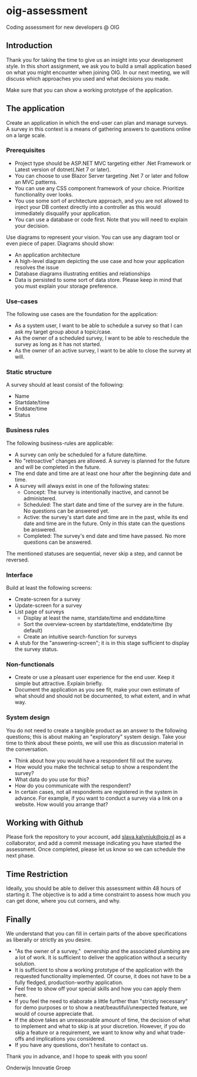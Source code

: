 # oig-assessment
Coding assessment for new developers @ OIG

## Introduction
Thank you for taking the time to give us an insight into your development style. In this short assignment, we ask you to build a small application based on what you might encounter when joining OIG. In our next meeting, we will discuss which approaches you used and what decisions you made.

Make sure that you can show a working prototype of the application.

## The application
Create an application in which the end-user can plan and manage surveys. A survey in this context is a
means of gathering answers to questions online on a large scale.

### Prerequisites
- Project type should be ASP.NET MVC targeting either .Net Framework or Latest version of dotnet(.Net 7 or later).
- You can choose to use Blazor Server targeting .Net 7 or later and follow an MVC patterns.
- You can use any CSS component framework of your choice. Prioritize functionality over looks.
- You use some sort of architecture approach, and you are not allowed to inject your DB context directly into a controller as this would immediately disqualify your application. 
- You can use a database or code first. Note that you will need to explain your decision.

Use diagrams to represent your vision. You can use any diagram tool or even piece of paper. Diagrams should show:
- An application architecture
- A high-level diagram depicting the use case and how your application resolves the issue
- Database diagrams illustrating entities and relationships
- Data is persisted to some sort of data store. Please keep in mind that you must explain your storage preference.

### Use-cases
The following use cases are the foundation for the application:
- As a system user, I want to be able to schedule a survey so that I can ask my target group about a
topic/case.
- As the owner of a scheduled survey, I want to be able to reschedule the survey as long as it has
not started.
- As the owner of an active survey, I want to be able to close the survey at will.

### Static structure
A survey should at least consist of the following:
- Name
- Startdate/time
- Enddate/time
- Status

### Business rules
The following business-rules are applicable:
- A survey can only be scheduled for a future date/time.
- No "retroactive" changes are allowed.
A survey is planned for the future and will be completed in the future.
- The end date and time are at least one hour after the beginning date and time.
- A survey will always exist in one of the following states:
    * Concept: The survey is intentionally inactive, and cannot be administered.
    * Scheduled: The start date and time of the survey are in the future. No questions can be answered yet.
    * Active: the survey's start date and time are in the past, while its end date and time are in the future. Only in this state can the questions be answered.
    * Completed: The survey's end date and time have passed. No more questions can be answered.

The mentioned statuses are sequential, never skip a step, and cannot be reversed.

### Interface
Build at least the following screens:
- Create-screen for a survey
- Update-screen for a survey
- List page of surveys
    * Display at least the name, startdate/time and enddate/time
    * Sort the overview-screen by startdate/time, enddate/time (by default)
    * Create an intuitive search-function for surveys
- A stub for the "answering-screen"; it is in this stage sufficient to display the survey status.

### Non-functionals
- Create or use a pleasant user experience for the end user. Keep it simple but attractive. Explain briefly.
- Document the application as you see fit, make your own estimate of what should and should not be
documented, to what extent, and in what way.

### System design
You do not need to create a tangible product as an answer to the following questions; this is about making an
"exploratory" system design. Take your time to think about these points, we will use this as discussion material in the
conversation.
- Think about how you would have a respondent fill out the survey.
- How would you make the technical setup to show a respondent the survey?
- What data do you use for this?
- How do you communicate with the respondent?
- In certain cases, not all respondents are registered in the system in advance. For example, if you want to conduct
a survey via a link on a website. How would you arrange that?

## Working with Github

Please fork the repository to your account, add slava.kalyniuk@oig.nl as a collaborator, and add a commit message indicating you have started the assessment. Once completed, please let us know so we can schedule the next phase.


## Time Restriction

Ideally, you should be able to deliver this assessment within 48 hours of starting it. The objective is to add a time constraint to assess how much you can get done, where you cut corners, and why.

## Finally
We understand that you can fill in certain parts of the above specifications as liberally or strictly as you desire.
- "As the owner of a survey,"  ownership and the associated plumbing are a lot of work. It is sufficient to
deliver the application without a security solution.
- It is sufficient to show a working prototype of the application with the requested functionality implemented.
Of course, it does not have to be a fully fledged, production-worthy application.
- Feel free to show off your special skills and how you can apply them here.
- If you feel the need to elaborate a little further than "strictly necessary" for demo purposes or to show a
neat/beautiful/unexpected feature, we would of course appreciate that.
- If the above takes an unreasonable amount of time, the decision of what to implement and what to skip is at your discretion. However, if you do skip a feature or a requirement, we want to know why and what trade-offs and implications you considered.
- If you have any questions, don't hesitate to contact us.

Thank you in advance, and I hope to speak with you soon!

Onderwijs Innovatie Groep
